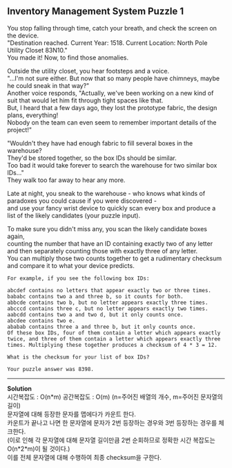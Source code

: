 ## Inventory Management System Puzzle 1

You stop falling through time, catch your breath, and check the screen on the device.  
"Destination reached. Current Year: 1518. Current Location: North Pole Utility Closet 83N10."  
You made it! Now, to find those anomalies.

Outside the utility closet, you hear footsteps and a voice.  
"...I'm not sure either.  But now that so many people have chimneys, maybe he could sneak in that way?"  
Another voice responds, "Actually, we've been working on a new kind of suit that would let him fit through tight spaces like that.  
But, I heard that a few days ago, they lost the prototype fabric, the design plans, everything!  
Nobody on the team can even seem to remember important details of the project!"

"Wouldn't they have had enough fabric to fill several boxes in the warehouse?  
They'd be stored together, so the box IDs should be similar.  
Too bad it would take forever to search the warehouse for two similar box IDs..."  
They walk too far away to hear any more.

Late at night, you sneak to the warehouse - who knows what kinds of paradoxes you could cause if you were discovered -  
and use your fancy wrist device to quickly scan every box and produce a list of the likely candidates (your puzzle input).

To make sure you didn't miss any, you scan the likely candidate boxes again,  
counting the number that have an ID containing exactly two of any letter and then separately counting those with exactly three of any letter.  
You can multiply those two counts together to get a rudimentary checksum and compare it to what your device predicts.


```
For example, if you see the following box IDs:

abcdef contains no letters that appear exactly two or three times.
bababc contains two a and three b, so it counts for both.
abbcde contains two b, but no letter appears exactly three times.
abcccd contains three c, but no letter appears exactly two times.
aabcdd contains two a and two d, but it only counts once.
abcdee contains two e.
ababab contains three a and three b, but it only counts once.
Of these box IDs, four of them contain a letter which appears exactly twice, and three of them contain a letter which appears exactly three times. Multiplying these together produces a checksum of 4 * 3 = 12.

What is the checksum for your list of box IDs?

Your puzzle answer was 8398.
```

---------------------------

**Solution**  
시간복잡도 : O(n\*m) 공간복잡도 : O(m) (n=주어진 배열의 개수, m=주어진 문자열의 길이)  
문자열에 대해 등장한 문자를 맵에다가 카운트 한다.  
카운트가 끝나고 나면 한 문자열에 문자가 2번 등장하는 경우와 3번 등장하는 경우를 체크한다.  
(이로 인해 각 문자열에 대해 문자열 길이만큼 2번 순회하므로 정확한 시간 복잡도는 O(n\*2\*m)이 될 것이다.)  
이를 전체 문자열에 대해 수행하여 최종 checksum을 구한다.


